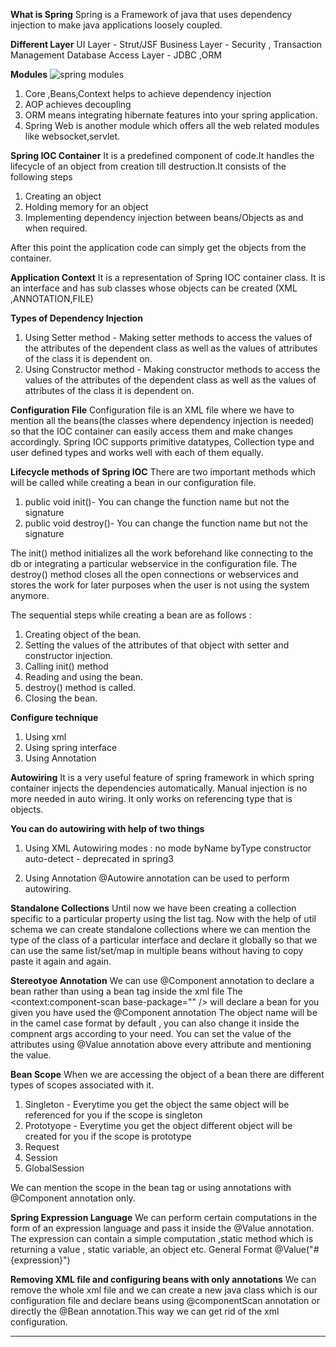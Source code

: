 **What is Spring**
Spring is a Framework of java that uses dependency injection to make java applications loosely coupled.

**Different Layer**
UI Layer - Strut/JSF
Business Layer - Security , Transaction Management
Database Access Layer - JDBC ,ORM

**Modules**
![spring modules](https://user-images.githubusercontent.com/74822210/193542537-2cee877a-b2e2-4eef-8e7d-ac85709fac4e.jpg)

1) Core ,Beans,Context helps to achieve dependency injection
2) AOP achieves decoupling
3) ORM means integrating hibernate features into your spring application.
4) Spring Web is another module which offers all the web related modules like websocket,servlet.

**Spring IOC Container**
It is a predefined component of code.It handles the lifecycle of an object from creation till destruction.It consists of the following steps
1) Creating an object
2) Holding memory for an object
3) Implementing dependency injection between beans/Objects as and when required.

After this point the application code can simply get the objects from the container.

**Application Context**
It is a representation of Spring IOC container class.
It is an interface and has sub classes whose objects can be created (XML ,ANNOTATION,FILE)

**Types of Dependency Injection**
1) Using Setter method - Making setter methods to access the values of the attributes of the dependent class as well as the values of attributes of the class it is dependent on.
2) Using Constructor method - Making constructor methods to access the values of the attributes of the dependent class as well as the values of attributes of the class it is dependent on.

**Configuration File**
Configuration file is an XML file where we have to mention all the beans(the classes where dependency injection is needed) so that the IOC container can easily access
them and make changes accordingly.
Spring IOC supports primitive datatypes, Collection type and user defined types and works well with each of them equally.

**Lifecycle methods of Spring IOC**
There are two important methods which will be called while creating a bean in our configuration file.
1) public void init()- You can change the function name but not the signature
2) public void destroy()- You can change the function name but not the signature

The init() method initializes all the work beforehand like connecting to the db or integrating a particular webservice in the configuration file.
The destroy() method closes all the open connections or webservices and stores the work for later purposes when the user is not using the system anymore.

The sequential steps while creating a bean are as follows :
1) Creating object of the bean.
2) Setting the values of the attributes of that object with setter and constructor injection.
3) Calling init() method
4) Reading and using the bean.
5) destroy() method is called.
6) Closing the bean.

**Configure technique**
1) Using xml 
2) Using spring interface
3) Using Annotation

**Autowiring**
It is a very useful feature of spring framework in which spring container injects the dependencies automatically.
Manual injection is no more needed in auto wiring.
It only works on referencing type that is objects.

**You can do autowiring with help of two things**
1) Using XML
  Autowiring modes :
    no mode
    byName
    byType
    constructor
    auto-detect - deprecated in spring3
    
 2) Using Annotation
  @Autowire annotation can be used to perform autowiring.
  
  
  **Standalone Collections**
  Until now we have been creating a collection specific to a particular property using the list tag. Now with the help of util schema we can 
  create standalone collections where we can mention the type of the class of a particular interface and declare it globally so that we can use 
  the same list/set/map in multiple beans without having to copy paste it again and again.


**Stereotyoe Annotation**
We can use @Component annotation to declare a bean rather than using a bean tag inside the xml file
The <context:component-scan base-package="" /> will declare a bean for you given you have used the @Component annotation
The object name will be in the camel case format by default , you can also change it inside the compnent args according to your need.
You can set the value of the attributes using @Value annotation above every attribute and mentioning the value.



**Bean Scope**
When we are accessing the object of a bean there are different types of scopes associated with it.
1) Singleton - Everytime you get the object the same object will be referenced for you if the scope is singleton
2) Prototyope - Everytime you get the object different object will be created for you if the scope is prototype
3) Request 
4) Session
5) GlobalSession

We can mention the scope in the bean tag or using annotations with @Component annotation only.

**Spring Expression Language**
We can perform certain computations in the form of an expression language and pass it inside the @Value annotation.
The expression can contain a simple computation ,static method which is returning a value , static variable, an object etc.
General Format @Value("#{expression}")


**Removing XML file and configuring beans with only annotations**
We can remove the whole xml file and we can create a new java class which is our configuration file and  declare beans using @componentScan annotation
or directly the @Bean annotation.This way we can get rid of the xml configuration.

__________________________________________________________________________________________________________________________________________________________



